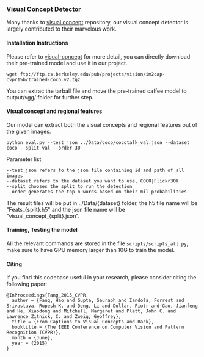 ### Visual Concept Detector 
Many thanks to [visual concept](1) repository, our visual concept detector is largely contributed to their marvelous work.


#### Installation Instructions ####
Please refer to [visual-concept](1) for more detail, you can directly download their pre-trained model and use it in our project.
	
	wget ftp://ftp.cs.berkeley.edu/pub/projects/vision/im2cap-cvpr15b/trained-coco.v2.tgz
You can extrac the tarball file and move the pre-trained caffee model to output/vgg/ folder for further step.
 
#### Visual concept and regional features ####
Our model can extract both the visual concepts and regional features out of the given images. 
	
	python eval.py --test_json ../Data/coco/cocotalk_val.json --dataset coco --split val --order 30

Parameter list

	--test_json refers to the json file containing id and path of all images
	--dataset refers to the dataset you want to use, COCO|Flickr30K 
	--split chooses the split to run the detection
	--order generates the top n words based on their mil probabilities
The result files will be put in ../Data/{dataset} folder, the h5 file name will be "Feats_{split}.h5" and the json file name will be "visual\_concept\_{split}.json".


#### Training, Testing the model ####
All the relevant commands are stored in the file ``scripts/scripts_all.py``, make sure to have GPU memory larger than 10G to train the model. 

#### Citing
If you find this codebase useful in your research, please consider citing the following paper:

    @InProceedings{Fang_2015_CVPR,
      author = {Fang, Hao and Gupta, Saurabh and Iandola, Forrest and Srivastava, Rupesh K. and Deng, Li and Dollar, Piotr and Gao, Jianfeng and He, Xiaodong and Mitchell, Margaret and Platt, John C. and Lawrence Zitnick, C. and Zweig, Geoffrey},
      title = {From Captions to Visual Concepts and Back},
      booktitle = {The IEEE Conference on Computer Vision and Pattern Recognition (CVPR)},
      month = {June},
      year = {2015}
    }

[1]:https://github.com/s-gupta/visual-concepts